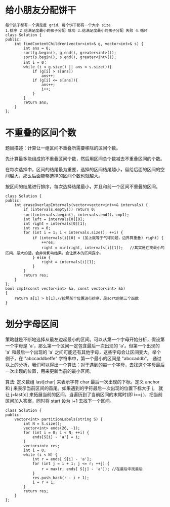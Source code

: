 # 给小朋友分配饼干
```
每个孩子都有一个满足度 grid，每个饼干都有一个大小 size
1.排序 2.给满足度最小的孩子分配 成功 3.给满足度最小的孩子分配 失败 4.循环
class Solution {
public:
    int findContentChildren(vector<int>& g, vector<int>& s) {
        int ans = 0;
        sort(g.begin(), g.end(), greater<int>());
        sort(s.begin(), s.end(), greater<int>());
        int i = 0；
        while (i < g.size() || ans < s.size()){
            if (g[i] > s[ans])
                ans++;
            if (g[i] <= s[ans]){
                ans++;
                i++;
            }
        }
        return ans;
    }
};
```
# 不重叠的区间个数

题目描述：计算让一组区间不重叠所需要移除的区间个数。

先计算最多能组成的不重叠区间个数，然后用区间总个数减去不重叠区间的个数。

在每次选择中，区间的结尾最为重要，选择的区间结尾越小，留给后面的区间的空间越大，那么后面能够选择的区间个数也就越大。

按区间的结尾进行排序，每次选择结尾最小，并且和前一个区间不重叠的区间。
```
class Solution {
public:
    int eraseOverlapIntervals(vector<vector<int>>& intervals) {
        if (intervals.empty()) return 0;
        sort(intervals.begin(), intervals.end()，cmp1);
        int left = intervals[0][0];
        int right = intervals[0][1];
        int res = 0;
        for (int i = 1; i < intervals.size(); ++i) {
            if (intervals[i][0] < (加上就等于气球问题，边界算重叠) right) {
                ++res;
                right = min(right, intervals[i][1]);   //其实是在找最小的区间，最大的话，会非常影响结果，会让原本的区间变小。
            } else {
                right = intervals[i][1];
            }
        }
        return res;
    }
};
bool cmp1(const vector<int> &a, const vector<int> &b)
{
    return a[1] > b[1];//按照某个位置进行排序，是sort的第三个函数
}
```

# 划分字母区间
策略就是不断地选择从最左边起最小的区间。可以从第一个字母开始分析，假设第一个字母是 'a'，那么第一个区间一定包含最后一次出现的 'a'。但第一个出现的 'a' 和最后一个出现的 'a' 之间可能还有其他字母，这些字母会让区间变大。举个例子，在 "abccaddbeffe" 字符串中，第一个最小的区间是 "abccaddb"。
通过以上的分析，我们可以得出一个算法：对于遇到的每一个字母，去找这个字母最后一次出现的位置，用来更新当前的最小区间。

算法:
定义数组 last[char] 来表示字符 char 最后一次出现的下标。定义 anchor 和 j 来表示当前区间的首尾。如果遇到的字符最后一次出现的位置下标大于 j， 就让 j=last[c] 来拓展当前的区间。当遍历到了当前区间的末尾时(即 i==j )，把当前区间加入答案，同时将 start 设为 i+1 去找下一个区间。
```
class Solution {
public:
    vector<int> partitionLabels(string S) {
        int N = S.size();
        vector<int> ends(26, -1);
        for (int i = 0; i < N; ++i) {
            ends[S[i] - 'a'] = i;
        }
        vector<int> res;
        int i = 0;
        while (i < N) {
            int r = ends[ S[i] - 'a'];
            for (int j = i + 1; j <= r; ++j) {
                r = max(r, ends[ S[j] - 'a']); //在最后中找最后
            }
            res.push_back(r - i + 1);
            i = r + 1;
        }
        return res;
    }
};
```

